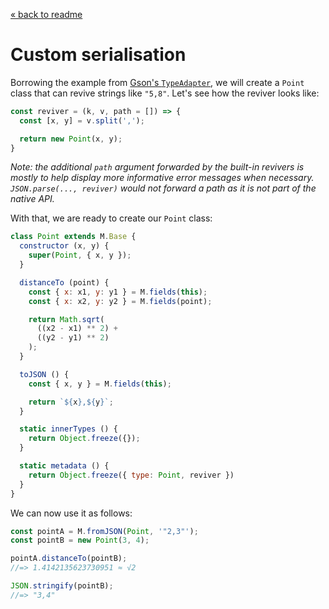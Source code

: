 [« back to readme](../README.md)

# Custom serialisation

Borrowing the example from
[Gson's `TypeAdapter`](https://google.github.io/gson/apidocs/com/google/gson/TypeAdapter.html),
we will create a `Point` class that can revive strings like `"5,8"`. Let's see
how the reviver looks like:

```js
const reviver = (k, v, path = []) => {
  const [x, y] = v.split(',');

  return new Point(x, y);
}
```

_Note: the additional `path` argument forwarded by the built-in revivers is
mostly to help display more informative error messages when necessary.
`JSON.parse(..., reviver)` would not forward a path as it is not part of the
native API._

With that, we are ready to create our `Point` class:

```js
class Point extends M.Base {
  constructor (x, y) {
    super(Point, { x, y });
  }

  distanceTo (point) {
    const { x: x1, y: y1 } = M.fields(this);
    const { x: x2, y: y2 } = M.fields(point);

    return Math.sqrt(
      ((x2 - x1) ** 2) +
      ((y2 - y1) ** 2)
    );
  }

  toJSON () {
    const { x, y } = M.fields(this);

    return `${x},${y}`;
  }

  static innerTypes () {
    return Object.freeze({});
  }

  static metadata () {
    return Object.freeze({ type: Point, reviver })
  }
}
```

We can now use it as follows:

```js
const pointA = M.fromJSON(Point, '"2,3"');
const pointB = new Point(3, 4);

pointA.distanceTo(pointB);
//=> 1.4142135623730951 ≈ √2

JSON.stringify(pointB);
//=> "3,4"
```
